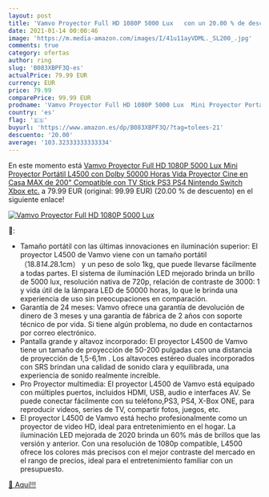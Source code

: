```yaml
---
layout: post
title: 'Vamvo Proyector Full HD 1080P 5000 Lux   con un 20.00 % de descuento'
date: 2021-01-14 00:00:46
image: 'https://m.media-amazon.com/images/I/41u11ayVDML._SL200_.jpg'
comments: true
category: ofertas
author: ring
slug: 'B083XBPF3Q-es'
actualPrice: 79.99 EUR
currency: EUR
price: 79.99
comparePrice: 99.99 EUR
prodname: 'Vamvo Proyector Full HD 1080P 5000 Lux  Mini Proyector Portátil L4500 con Dolby  50000 Horas Vida  Proyector Cine en Casa MAX de 200" Compatible con TV Stick  PS3  PS4  Nintendo Switch  Xbox etc.'
country: 'es'
flag: '🇪🇸'
buyurl: 'https://www.amazon.es/dp/B083XBPF3Q/?tag=tolees-21'
descuento: '20.00'
average: '103.32333333333334'
---
```


En este momento está [Vamvo Proyector Full HD 1080P 5000 Lux  Mini Proyector Portátil L4500 con Dolby  50000 Horas Vida  Proyector Cine en Casa MAX de 200" Compatible con TV Stick  PS3  PS4  Nintendo Switch  Xbox etc.](https://www.amazon.es/dp/B083XBPF3Q/?tag=tolees-21) a 79.99 EUR (original: 99.99 EUR) (20.00 %  de descuento) en el siguiente enlace!

[![Vamvo Proyector Full HD 1080P 5000 Lux  ](https://m.media-amazon.com/images/I/41u11ayVDML._SL200_.jpg)](https://www.amazon.es/dp/B083XBPF3Q/?tag=tolees-21)

🔎:

- Tamaño portátil con las últimas innovaciones en iluminación superior: El proyector L4500 de Vamvo viene con un tamaño portátil （18.8*14.2*8.1cm） y un peso de solo 1kg, que puede llevarse fácilmente a todas partes. El sistema de iluminación LED mejorado brinda un brillo de 5000 lux, resolución nativa de 720p, relación de contraste de 3000: 1 y vida útil de la lámpara LED de 50000 horas, lo que le brinda una experiencia de uso sin preocupaciones en comparación.
- Garantía de 24 meses: Vamvo ofrece una garantía de devolución de dinero de 3 meses y una garantía de fábrica de 2 años con soporte técnico de por vida. Si tiene algún problema, no dude en contactarnos por correo electrónico.
- Pantalla grande y altavoz incorporado: El proyector L4500 de Vamvo tiene un tamaño de proyección de 50-200 pulgadas con una distancia de proyección de 1,5-6,1m . Los altavoces estéreo duales incorporados con SRS brindan una calidad de sonido clara y equilibrada, una experiencia de sonido realmente increíble.
- Pro Proyector multimedia: El proyector L4500 de Vamvo está equipado con múltiples puertos, incluidos HDMI, USB, audio e interfaces AV. Se puede conectar fácilmente con su teléfono,PS3, PS4, X-Box ONE, para reproducir videos, series de TV, compartir fotos, juegos, etc.
- El proyector L4500 de Vamvo está hecho profesionalmente como un proyector de video HD, ideal para entretenimiento en el hogar. La iluminación LED mejorada de 2020 brinda un 60% más de brillos que las versión y anterior. Con una resolución de 1080p compatible, L4500 ofrece los colores más precisos con el mejor contraste del mercado en el rango de precios, ideal para el entretenimiento familiar con un presupuesto.

[🛒 Aquí!!!](https://www.amazon.es/dp/B083XBPF3Q/?tag=tolees-21)
